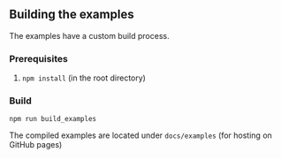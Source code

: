 ## Building the examples
The examples have a custom build process.

### Prerequisites
1. `npm install` (in the root directory)

### Build
`npm run build_examples`

The compiled examples are located under `docs/examples` (for hosting on GitHub pages)

